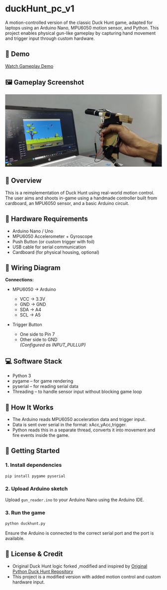 # duckHunt_pc_v1

A motion-controlled version of the classic Duck Hunt game, adapted for laptops using an Arduino Nano, MPU6050 motion sensor, and Python. This project enables physical gun-like gameplay by capturing hand movement and trigger input through custom hardware.



## 🎥 Demo

[Watch Gameplay Demo](https://www.reddit.com/r/developersIndia/comments/1jjcxyw/i_modified_duck_hunt_game_to_play_with_self_made/)  



## 🖼️ Gameplay Screenshot

![Gameplay Screenshot](video_assests/gamepic.png)


## 🎯 Overview

This is a reimplementation of Duck Hunt using real-world motion control. The user aims and shoots in-game using a handmade controller built from cardboard, an MPU6050 sensor, and a basic Arduino circuit.

## 🔧 Hardware Requirements

- Arduino Nano / Uno
- MPU6050 Accelerometer + Gyroscope
- Push Button (or custom trigger with foil)
- USB cable for serial communication
- Cardboard (for physical housing, optional)

## 🔌 Wiring Diagram

**Connections:**

- MPU6050 → Arduino
  - VCC → 3.3V
  - GND → GND
  - SDA → A4
  - SCL → A5

- Trigger Button
  - One side to Pin 7
  - Other side to GND  
  *(Configured as INPUT_PULLUP)*

## 💻 Software Stack

- Python 3
- pygame – for game rendering
- pyserial – for reading serial data
- Threading – to handle sensor input without blocking game loop


## 🧪 How It Works

- The Arduino reads MPU6050 acceleration data and trigger input.
- Data is sent over serial in the format: xAcc,yAcc,trigger.
- Python reads this in a separate thread, converts it into movement and fire events inside the game.

## 🚀 Getting Started

### 1. Install dependencies

```bash
pip install pygame pyserial
```

### 2. Upload Arduino sketch

Upload `gun_reader.ino` to your Arduino Nano using the Arduino IDE.

### 3. Run the game

```bash
python duckhunt.py
```

Ensure the Arduino is connected to the correct serial port and the port is available.



## 📄 License & Credit

- Original Duck Hunt logic forked ,modified and inspired by [Original Python Duck Hunt Repository](https://github.com/aosyborg/duckhunt)  
- This project is a modified version with added motion control and custom hardware input.

